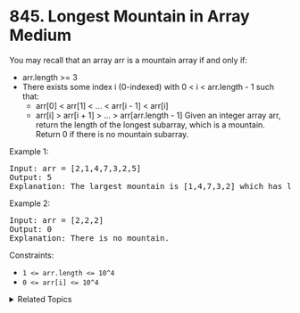 # 845. Longest Mountain in Array<br> Medium

You may recall that an array arr is a mountain array if and only if:

- arr.length >= 3
- There exists some index i (0-indexed) with 0 < i < arr.length - 1 such that:
	- arr[0] < arr[1] < ... < arr[i - 1] < arr[i]
	- arr[i] > arr[i + 1] > ... > arr[arr.length - 1]
Given an integer array arr, return the length of the longest subarray, which is a mountain. Return 0 if there is no mountain subarray.

Example 1:

<pre>
Input: arr = [2,1,4,7,3,2,5]
Output: 5
Explanation: The largest mountain is [1,4,7,3,2] which has length 5.
</pre>

Example 2:

<pre>
Input: arr = [2,2,2]
Output: 0
Explanation: There is no mountain.
</pre>

Constraints:

- `1 <= arr.length <= 10^4`
- `0 <= arr[i] <= 10^4`

<details>

<summary> Related Topics </summary>

-   `Array`

</details>